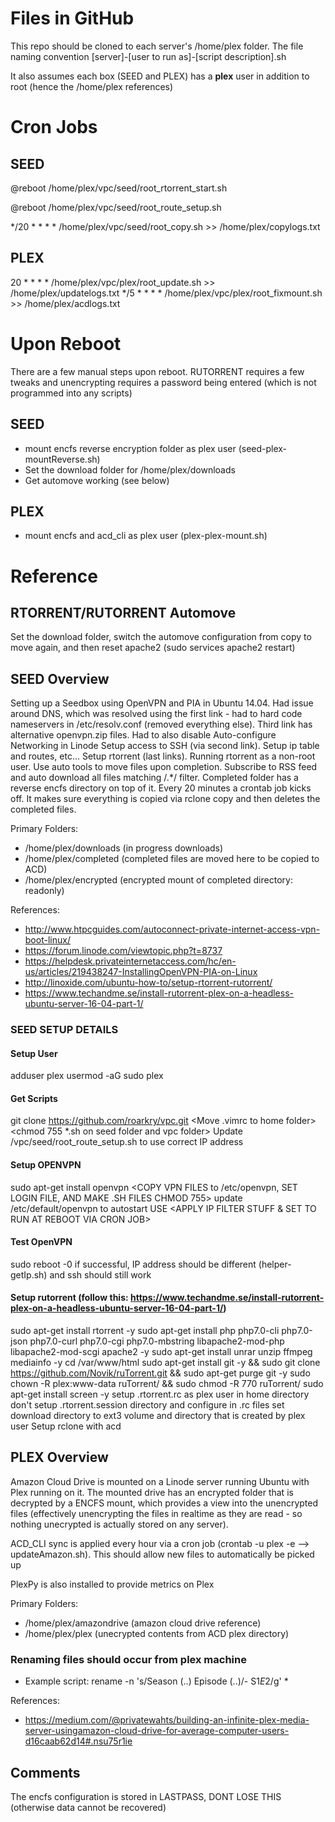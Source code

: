 # Files in GitHub

This repo should be cloned to each server's /home/plex folder.  The file naming convention [server]-[user to run as]-[script description].sh

It also assumes each box (SEED and PLEX) has a **plex** user in addition to root (hence the /home/plex references)

# Cron Jobs

## SEED

@reboot /home/plex/vpc/seed/root_rtorrent_start.sh

@reboot /home/plex/vpc/seed/root_route_setup.sh

*/20 * * * * /home/plex/vpc/seed/root_copy.sh >> /home/plex/copylogs.txt

## PLEX

20 * * * * /home/plex/vpc/plex/root_update.sh >> /home/plex/updatelogs.txt
*/5 * * * * /home/plex/vpc/plex/root_fixmount.sh >> /home/plex/acdlogs.txt

# Upon Reboot

There are a few manual steps upon reboot.  RUTORRENT requires a few tweaks and unencrypting requires a password being entered (which is not programmed into any scripts)

## SEED
 - mount encfs reverse encryption folder as plex user (seed-plex-mountReverse.sh)
 - Set the download folder for /home/plex/downloads
 - Get automove working (see below)

## PLEX
 - mount encfs and acd_cli as plex user (plex-plex-mount.sh)

# Reference

## RTORRENT/RUTORRENT Automove

Set the download folder, switch the automove configuration from copy to move again, and then reset apache2 (sudo services apache2 restart)

## SEED Overview

Setting up a Seedbox using OpenVPN and PIA in Ubuntu 14.04.
Had issue around DNS, which was resolved using the first link - had to hard code nameservers in /etc/resolv.conf (removed everything else). Third link has alternative openvpn.zip files. Had to also disable Auto-configure Networking in Linode Setup access to SSH (via second link).
Setup ip table and routes, etc...
Setup rtorrent (last links). Running rtorrent as a non-root user. Use auto tools to move files upon completion. Subscribe to RSS feed and auto download all files matching /.*/ filter.
Completed folder has a reverse encfs directory on top of it. Every 20 minutes a crontab job kicks off. It makes sure everything is copied via rclone copy and then deletes the completed files.

Primary Folders:
 - /home/plex/downloads (in progress downloads)
 - /home/plex/completed (completed files are moved here to be copied to ACD)
 - /home/plex/encrypted (encrypted mount of completed directory: readonly)

References:
 - http://www.htpcguides.com/autoconnect-private-internet-access-vpn-boot-linux/
 - https://forum.linode.com/viewtopic.php?t=8737
 - https://helpdesk.privateinternetaccess.com/hc/en-us/articles/219438247-InstallingOpenVPN-PIA-on-Linux
 - http://linoxide.com/ubuntu-how-to/setup-rtorrent-rutorrent/
 - https://www.techandme.se/install-rutorrent-plex-on-a-headless-ubuntu-server-16-04-part-1/

### SEED SETUP DETAILS
#### Setup User
adduser plex
usermod -aG sudo plex

#### Get Scripts
git clone https://github.com/roarkry/vpc.git
<Move .vimrc to home folder>
<chmod 755 *.sh on seed folder and vpc folder>
Update /vpc/seed/root_route_setup.sh to use correct IP address

#### Setup OPENVPN
sudo apt-get install openvpn
<COPY VPN FILES to /etc/openvpn, SET LOGIN FILE, AND MAKE .SH FILES CHMOD 755>
update /etc/default/openvpn to autostart USE
<APPLY IP FILTER STUFF & SET TO RUN AT REBOOT VIA CRON JOB>

#### Test OpenVPN
sudo reboot -0
if successful, IP address should be different (helper-getIp.sh) and ssh should still work

#### Setup rutorrent (follow this: https://www.techandme.se/install-rutorrent-plex-on-a-headless-ubuntu-server-16-04-part-1/)
sudo apt-get install rtorrent -y
sudo apt-get install php php7.0-cli php7.0-json php7.0-curl php7.0-cgi php7.0-mbstring libapache2-mod-php libapache2-mod-scgi apache2 -y
sudo apt-get install unrar unzip ffmpeg mediainfo -y
cd /var/www/html
sudo apt-get install git -y && sudo git clone https://github.com/Novik/ruTorrent.git && sudo apt-get purge git -y
sudo chown -R plex:www-data ruTorrent/ && sudo chmod -R 770 ruTorrent/
sudo apt-get install screen -y
setup .rtorrent.rc as plex user in home directory
don't setup .rtorrent.session directory and configure in .rc files
set download directory to ext3 volume and directory that is created by plex user
Setup rclone with acd


## PLEX Overview

Amazon Cloud Drive is mounted on a Linode server running Ubuntu with Plex running on it. The mounted drive has an encrypted folder that is decrypted by a ENCFS mount, which provides a view into the unencrypted files (effectively unencrypting the files in realtime as they are read - so nothing unecrypted is actually stored on any server).

ACD_CLI sync is applied every hour via a cron job (crontab -u plex -e --> updateAmazon.sh). This should allow new files to automatically be picked up

PlexPy is also installed to provide metrics on Plex

Primary Folders:
 - /home/plex/amazondrive (amazon cloud drive reference)
 - /home/plex/plex (unecrypted contents from ACD plex directory)
 
### Renaming files should occur from plex machine
 - Example script: rename -n 's/Season (..) Episode (..)/- S$1E$2/g' *

References:
 - https://medium.com/@privatewahts/building-an-infinite-plex-media-server-usingamazon-cloud-drive-for-average-computer-users-d16caab62d14#.nsu75r1ie

## Comments
The encfs configuration is stored in LASTPASS, DONT LOSE THIS (otherwise data cannot be
recovered)
